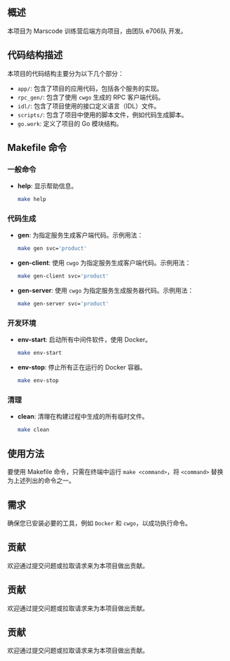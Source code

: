 ## 概述
本项目为 Marscode 训练营后端方向项目，由团队 e706队 开发。

## 代码结构描述
本项目的代码结构主要分为以下几个部分：

- `app/`: 包含了项目的应用代码，包括各个服务的实现。
- `rpc_gen/`: 包含了使用 `cwgo` 生成的 RPC 客户端代码。
- `idl/`: 包含了项目使用的接口定义语言（IDL）文件。
- `scripts/`: 包含了项目中使用的脚本文件，例如代码生成脚本。
- `go.work`: 定义了项目的 Go 模块结构。

## Makefile 命令

### 一般命令
- **help**: 显示帮助信息。
  ```bash
  make help
  ```

### 代码生成
- **gen**: 为指定服务生成客户端代码。示例用法：
  ```bash
  make gen svc='product'
  ```

- **gen-client**: 使用 `cwgo` 为指定服务生成客户端代码。示例用法：
  ```bash
  make gen-client svc='product'
  ```

- **gen-server**: 使用 `cwgo` 为指定服务生成服务器代码。示例用法：
  ```bash
  make gen-server svc='product'
  ```

### 开发环境
- **env-start**: 启动所有中间件软件，使用 Docker。
  ```bash
  make env-start
  ```

- **env-stop**: 停止所有正在运行的 Docker 容器。
  ```bash
  make env-stop
  ```

### 清理
- **clean**: 清理在构建过程中生成的所有临时文件。
  ```bash
  make clean
  ```

## 使用方法
要使用 Makefile 命令，只需在终端中运行 `make <command>`，将 `<command>` 替换为上述列出的命令之一。

## 需求
确保您已安装必要的工具，例如 `Docker` 和 `cwgo`，以成功执行命令。

## 贡献
欢迎通过提交问题或拉取请求来为本项目做出贡献。

## 贡献
欢迎通过提交问题或拉取请求来为本项目做出贡献。

## 贡献
欢迎通过提交问题或拉取请求来为本项目做出贡献。